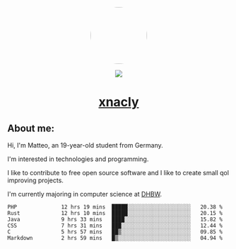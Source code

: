 <p align="center">
  <img style="border-radius: 100px" width="128" height="128" src="https://avatars.githubusercontent.com/u/47723417?v=4"/>
</p>
<p align="center">
  <img src="https://komarev.com/ghpvc/?username=xnacly&&style=flat-square"/>
</p>

<h1 align="center"><a href="https://xnacly.me/"> xnacly</a> </h1>

<h2> About me:</h2>

<p>Hi, I'm Matteo, an 19-year-old student from Germany. </p>
<p>I'm interested in technologies and programming.</p>
<p>I like to contribute to free open source software and I like to create small qol improving projects.</p>
<p>I'm currently majoring in computer science at <a href="https://www.dhbw.de/startseite">DHBW</a>.</p>

<!--START_SECTION:waka-->

```text
PHP              12 hrs 19 mins  █████░░░░░░░░░░░░░░░░░░░░   20.38 %
Rust             12 hrs 10 mins  █████░░░░░░░░░░░░░░░░░░░░   20.15 %
Java             9 hrs 33 mins   ████░░░░░░░░░░░░░░░░░░░░░   15.82 %
CSS              7 hrs 31 mins   ███░░░░░░░░░░░░░░░░░░░░░░   12.44 %
C                5 hrs 57 mins   ██▒░░░░░░░░░░░░░░░░░░░░░░   09.85 %
Markdown         2 hrs 59 mins   █▒░░░░░░░░░░░░░░░░░░░░░░░   04.94 %
```

<!--END_SECTION:waka-->
